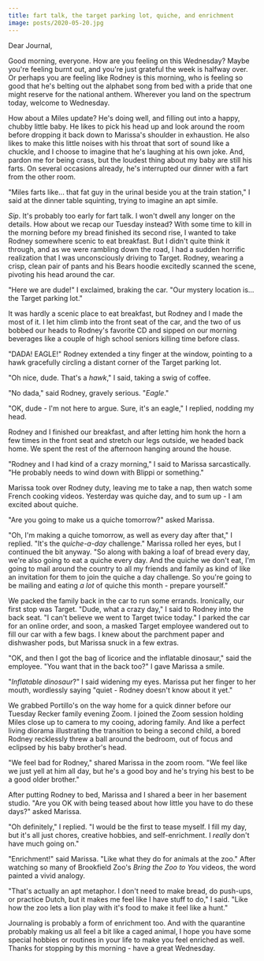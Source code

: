 ```yaml
---
title: fart talk, the target parking lot, quiche, and enrichment
image: posts/2020-05-20.jpg
---
```


Dear Journal,

Good morning, everyone.  How are you feeling on this Wednesday?  Maybe
you're feeling burnt out, and you're just grateful the week is halfway
over.  Or perhaps you are feeling like Rodney is this morning, who is
feeling so good that he's belting out the alphabet song from bed with
a pride that one might reserve for the national anthem.  Wherever you
land on the spectrum today, welcome to Wednesday.

How about a Miles update?  He's doing well, and filling out into a
happy, chubby little baby.  He likes to pick his head up and look
around the room before dropping it back down to Marissa's shoulder in
exhaustion.  He also likes to make this little noises with his throat
that sort of sound like a chuckle, and I choose to imagine that he's
laughing at his own joke.  And, pardon me for being crass, but the
loudest thing about my baby are still his farts.  On several occasions
already, he's interrupted our dinner with a fart from the other room.

"Miles farts like... that fat guy in the urinal beside you at the
train station," I said at the dinner table squinting, trying to
imagine an apt simile.

_Sip_.  It's probably too early for fart talk.  I won't dwell any
longer on the details.  How about we recap our Tuesday instead?  With
some time to kill in the morning before my bread finished its second
rise, I wanted to take Rodney somewhere scenic to eat breakfast.  But
I didn't quite think it through, and as we were rambling down the
road, I had a sudden horrific realization that I was unconsciously
driving to Target.  Rodney, wearing a crisp, clean pair of pants and
his Bears hoodie excitedly scanned the scene, pivoting his head around
the car.

"Here we are dude!" I exclaimed, braking the car.  "Our mystery
location is... the Target parking lot."

It was hardly a scenic place to eat breakfast, but Rodney and I made
the most of it.  I let him climb into the front seat of the car, and
the two of us bobbed our heads to Rodney's favorite CD and sipped on
our morning beverages like a couple of high school seniors killing
time before class.

"DADA!  EAGLE!"  Rodney extended a tiny finger at the window, pointing
to a hawk gracefully circling a distant corner of the Target parking
lot.

"Oh nice, dude.  That's a _hawk_," I said, taking a swig of coffee.

"No dada," said Rodney, gravely serious.  "_Eagle_."

"OK, dude - I'm not here to argue.  Sure, it's an eagle," I replied,
nodding my head.

Rodney and I finished our breakfast, and after letting him honk the
horn a few times in the front seat and stretch our legs outside, we
headed back home.  We spent the rest of the afternoon hanging around
the house.

"Rodney and I had kind of a crazy morning," I said to Marissa
sarcastically.  "He probably needs to wind down with Blippi or
something."

Marissa took over Rodney duty, leaving me to take a nap, then watch
some French cooking videos.  Yesterday was quiche day, and to sum up -
I am excited about quiche.

"Are you going to make us a quiche tomorrow?" asked Marissa.

"Oh, I'm making a quiche tomorrow, as well as every day after that," I
replied.  "It's the _quiche-a-day_ challenge."  Marissa rolled her
eyes, but I continued the bit anyway.  "So along with baking a loaf of
bread every day, we're also going to eat a quiche every day.  And the
quiche we don't eat, I'm going to mail around the country to all my
friends and family as kind of like an invitation for them to join the
quiche a day challenge.  So you're going to be mailing and eating _a
lot_ of quiche this month - prepare yourself."

We packed the family back in the car to run some errands.  Ironically,
our first stop was Target.  "Dude, what a crazy day," I said to Rodney
into the back seat.  "I can't believe we went to Target twice today."
I parked the car for an online order, and soon, a masked Target
employee wandered out to fill our car with a few bags.  I knew about
the parchment paper and dishwasher pods, but Marissa snuck in a few
extras.

"OK, and then I got the bag of licorice and the inflatable dinosaur,"
said the employee.  "You want that in the back too?"  I gave Marissa a
smile.

"_Inflatable dinosaur_?" I said widening my eyes.  Marissa put her
finger to her mouth, wordlessly saying "quiet - Rodney doesn't know
about it yet."

We grabbed Portillo's on the way home for a quick dinner before our
Tuesday Recker family evening Zoom.  I joined the Zoom session holding
Miles close up to camera to my cooing, adoring family.  And like a
perfect living diorama illustrating the transition to being a second
child, a bored Rodney recklessly threw a ball around the bedroom, out
of focus and eclipsed by his baby brother's head.

"We feel bad for Rodney," shared Marissa in the zoom room.  "We feel
like we just yell at him all day, but he's a good boy and he's trying
his best to be a good older brother."

After putting Rodney to bed, Marissa and I shared a beer in her
basement studio.  "Are you OK with being teased about how little you
have to do these days?" asked Marissa.

"Oh definitely," I replied.  "I would be the first to tease myself.  I
fill my day, but it's all just chores, creative hobbies, and
self-enrichment.  I _really_ don't have much going on."

"Enrichment!" said Marissa.  "Like what they do for animals at the
zoo."  After watching so many of Brookfield Zoo's _Bring the Zoo to
You_ videos, the word painted a vivid analogy.

"That's actually an apt metaphor.  I don't need to make bread, do
push-ups, or practice Dutch, but it makes me feel like I have stuff to
do," I said.  "Like how the zoo lets a lion play with it's food to
make it feel like a hunt."

Journaling is probably a form of enrichment too.  And with the
quarantine probably making us all feel a bit like a caged animal, I
hope you have some special hobbies or routines in your life to make
you feel enriched as well.  Thanks for stopping by this morning - have
a great Wednesday.
